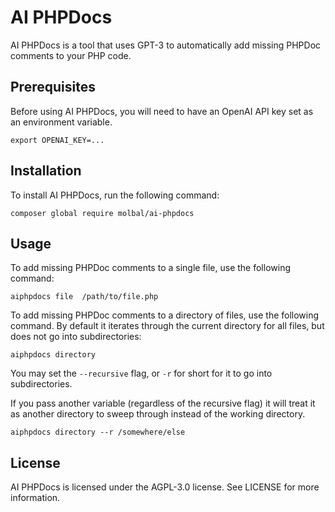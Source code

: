 # AI PHPDocs

AI PHPDocs is a tool that uses GPT-3 to automatically add missing PHPDoc comments to your PHP code.

## Prerequisites

Before using AI PHPDocs, you will need to have an OpenAI API key set as an environment variable. 

```shell
export OPENAI_KEY=...
```

## Installation

To install AI PHPDocs, run the following command:


```shell
composer global require molbal/ai-phpdocs
```

## Usage

To add missing PHPDoc comments to a single file, use the following command:

```shell
aiphpdocs file  /path/to/file.php
```

To add missing PHPDoc comments to a directory of files, use the following command. By default it iterates through the current directory for all files, but does not go into subdirectories:

```shell
aiphpdocs directory
```


You may set the `--recursive` flag, or `-r` for short for it to go into subdirectories.

If you pass another variable (regardless of the recursive flag) it will treat it as another directory to sweep through instead of the working directory.

```shell
aiphpdocs directory --r /somewhere/else
```

## License

AI PHPDocs is licensed under the AGPL-3.0 license. See LICENSE for more information.
